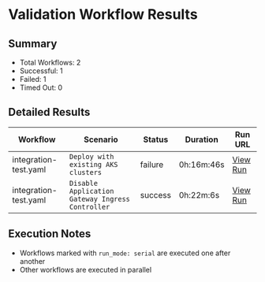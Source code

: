 # Validation Workflow Results

## Summary
- Total Workflows: 2
- Successful: 1
- Failed: 1
- Timed Out: 0

## Detailed Results

| Workflow | Scenario | Status | Duration | Run URL |
|----------|----------|---------|-----------|----------|
| integration-test.yaml | `Deploy with existing AKS clusters` | failure | 0h:16m:46s | [View Run](https://github.com/azure-javaee/azure.liberty.aks/actions/runs/16016176920) |
| integration-test.yaml | `Disable Application Gateway Ingress Controller` | success | 0h:22m:6s | [View Run](https://github.com/azure-javaee/azure.liberty.aks/actions/runs/16016177624) |


## Execution Notes
- Workflows marked with `run_mode: serial` are executed one after another
- Other workflows are executed in parallel
